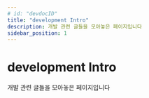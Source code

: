 ```yaml
---
# id: "devdocID"
title: "development Intro"
description: 개발 관련 글들을 모아놓은 페이지입니다
sidebar_position: 1
---
```


<!-- truncate -->

# development Intro

개발 관련 글들을 모아놓은 페이지입니다
